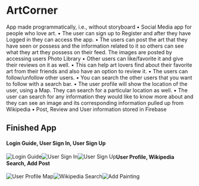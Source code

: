 # ArtCorner

  App made programmatically, i.e., without storyboard
• Social Media app for people who love art.
• The user can sign up to Register and after they have Logged in they can access the app.
• The users can post the art that they have seen or possess and the information related to it so others can see
what they art they possess on their feed. The images are posted by accessing users Photo Library
• Other users can like/favorite it and give their reviews on it as well.
• This can help art lovers find about their favorite art from their friends and also have an option to review it.
• The users can follow/unfollow other users.
• You can search the other users that you want to follow with a search bar.
• The user profile will show the location of the user, using a Map. They can search for a particular location as well.
• The user can search for any information they would like to know more about and they can see an image and
its corresponding information pulled up from Wikipedia
• Post, Review and User information stored in Firebase

## Finished App
#### Login Guide, User Sign In, User Sign Up

<div>
<img style="float:left;" src='https://i.imgur.com/a/pbv3ESv.gif' title='Login Guide' alt='Login Guide'/>
<img style="float:left;" src='https://i.imgur.com/EZrBv2k.gif' title='User Sign In' alt='User Sign In'/>
<img style="float:left;" src='https://i.imgur.com/a/dhHfzRC.gif' title='User Sign Up' alt='User Sign Up'/>
</div>

#### User Profile, Wikipedia Search, Add Post

<div>
<img style="float:left;" src='https://i.imgur.com/a/MgfGMnQ.gif' title='User Profile Map' alt='User Profile Map'/>
<img style="float:left;" src='https://i.imgur.com/a/1KzWSOB.gif' title='Wikipedia Search' alt='Wikipedia Search'/>
<img style="float:left;" src='https://i.imgur.com/a/yiZlCle.gif' title='Add Painting' alt='Add Painting'/>
</div>

